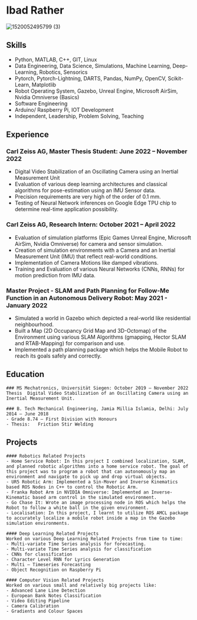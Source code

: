 # Ibad Rather

![1520052495799 (3)](https://user-images.githubusercontent.com/35704690/176501994-9f4cdfba-7904-4a9d-95d9-651edac1c831.png)

## **Skills**
- Python, MATLAB, C++, GIT, Linux
- Data Engineering, Data Science, Simulations, Machine Learning, Deep-Learning, Robotics, Sensorics
- Pytorch, Pytorch-Lightning, DARTS, Pandas, NumPy, OpenCV, Scikit-Learn, Matplotlib
- Robot Operating System, Gazebo, Unreal Engine, Microsoft AirSim, Nvidia Omniverse (Basics)
- Software Engineering
- Arduino/ Raspberry Pi, IOT Development
- Independent, Leadership, Problem Solving, Teaching

## **Experience**
### Carl Zeiss AG, Master Thesis Student: June 2022 – November 2022
- Digital Video Stabilization of an Oscillating Camera using an Inertial Measurement Unit
- Evaluation of various deep learning architectures and classical algorithms for pose-estimation using an IMU Sensor data.
- Precision requirements are very high of the order of 0.1 mm.
- Testing of Neural Network inferences on Google Edge TPU chip to determine real-time application possibility.

### Carl Zeiss AG, Research Intern: October 2021 – April 2022
- Evaluation of simulation platforms (Epic Games Unreal Engine, Microsoft AirSim, Nvidia Omniverse) for camera and sensor simulation.
- Creation of simulation environments with a Camera and an Inertial Measurement Unit (IMU) that reflect real-world conditions.
- Implementation of Camera Motions like damped vibrations.
- Training and Evaluation of various Neural Networks (CNNs, RNNs) for motion prediction from IMU data.

### Master Project - SLAM and Path Planning for Follow-Me Function in an Autonomous Delivery Robot: May 2021 - January 2022

- Simulated a world in Gazebo which depicted a real-world like residential neighbourhood.
- Built a Map (2D Occupancy Grid Map and 3D-Octomap) of the Environment using various SLAM Algorithms (gmapping, Hector SLAM and RTAB-Mapping) for comparison and use.
- Implemented a path planning package which helps the Mobile Robot to reach its goals safely and correctly.


## **Education**
    ### MS Mechatronics, Universität Siegen: October 2019 – November 2022
    Thesis	Digital Video Stabilization of an Oscillating Camera using an Inertial Measurement Unit.
    
    ### B. Tech Mechanical Engineering, Jamia Millia Islamia, Delhi: July 2014 – June 2018	
    - Grade	8.74 – First Division with Honours
    - Thesis:	Friction Stir Welding

## **Projects**
    #### Robotics Related Projects
    - Home Service Robot: In this project I combined localization, SLAM, and planned robotic algorithms into a home service robot. The goal of this project was to program a robot that can autonomously map an environment and navigate to pick up and drop virtual objects.
    - UR5 Robotic Arm: Implemented a Sin-Mover and Inverse Kinematics based ROS Nodes in C++ to control the Robotic Arm.
    - Franka Robot Arm in NVIDIA Omniverse: Implemented an Inverse-Kinematic based arm control in the simulated environment.
    - Go Chase It: Wrote an image processing node in ROS which helps the Robot to follow a white ball in the given environment. 
    - Localisation: In this project, I learnt to utilize ROS AMCL package to accurately localize a mobile robot inside a map in the Gazebo simulation environments. 

    #### Deep Learning Related Projects
    Worked on various Deep Learning Related Projects from time to time:
    - Multi-variate Time Series analysis for forecasting.
    - Multi-variate Time Series analysis for classification
    - CNNs for classification
    - Character Level RNN for Lyrics Generation
    - Multi – Timeseries Forecasting
    - Object Recognition on Raspberry Pi

    #### Computer Vision Related Projects
    Worked on various small and relatively big projects like:
    - Advanced Lane Line Detection
    - European Bank Notes Classification
    - Video Editing Pipeline
    - Camera Calibration
    - Gradients and Colour Spaces



